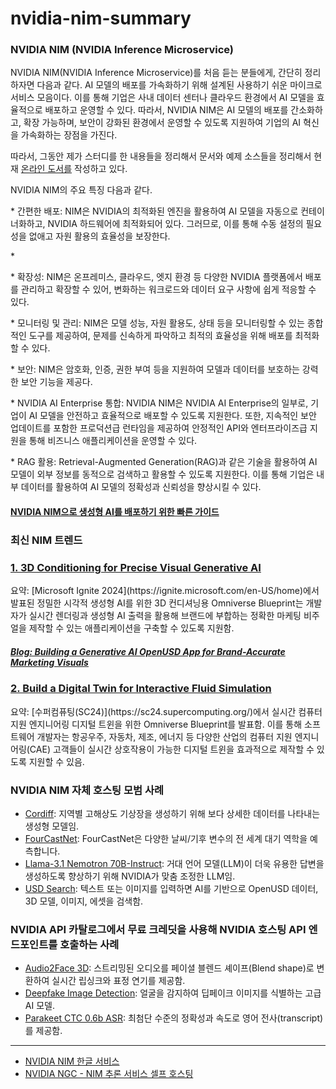 # nvidia-nim-summary

### NVIDIA NIM (NVIDIA Inference Microservice) ###

NVIDIA NIM(NVIDIA Inference Microservice)를 처음 듣는 분들에게, 간단히 정리하자면 다음과 같다. AI 모델의 배포를 가속화하기 위해 설계된 사용하기 쉬운 마이크로서비스 모음이다. 이를 통해 기업은 사내 데이터 센터나 클라우드 환경에서 AI 모델을 효율적으로 배포하고 운영할 수 있다. 따라서, NVIDIA NIM은 AI 모델의 배포를 간소화하고, 확장 가능하며, 보안이 강화된 환경에서 운영할 수 있도록 지원하여 기업의 AI 혁신을 가속화하는 장점을 가진다.

따라서, 그동안 제가 스터디를 한 내용들을 정리해서 문서와 예제 소스들을 정리해서 현재 [온라인 도서를](https://wikidocs.net/book/17245) 작성하고 있다.

<p>NVIDIA NIM의 주요 특징 다음과 같다.</p> 
  
<p>* 간편한 배포: NIM은 NVIDIA의 최적화된 엔진을 활용하여 AI 모델을 자동으로 컨테이너화하고, NVIDIA 하드웨어에 최적화되어 있다. 그러므로, 이를 통해 수동 설정의 필요성을 없애고 자원 활용의 효율성을 보장한다. </p>
<p>*  </p>
<p>* 확장성: NIM은 온프레미스, 클라우드, 엣지 환경 등 다양한 NVIDIA 플랫폼에서 배포를 관리하고 확장할 수 있어, 변화하는 워크로드와 데이터 요구 사항에 쉽게 적응할 수 있다. </p>
<p>* 모니터링 및 관리: NIM은 모델 성능, 자원 활용도, 상태 등을 모니터링할 수 있는 종합적인 도구를 제공하여, 문제를 신속하게 파악하고 최적의 효율성을 위해 배포를 최적화할 수 있다. </p>
<p>* 보안: NIM은 암호화, 인증, 권한 부여 등을 지원하여 모델과 데이터를 보호하는 강력한 보안 기능을 제공다. </p>
<p>* NVIDIA AI Enterprise 통합: NVIDIA NIM은 NVIDIA AI Enterprise의 일부로, 기업이 AI 모델을 안전하고 효율적으로 배포할 수 있도록 지원한다. 또한, 지속적인 보안 업데이트를 포함한 프로덕션급 런타임을 제공하여 안정적인 API와 엔터프라이즈급 지원을 통해 비즈니스 애플리케이션을 운영할 수 있다. </p>
<P>* RAG 활용: Retrieval-Augmented Generation(RAG)과 같은 기술을 활용하여 AI 모델이 외부 정보를 동적으로 검색하고 활용할 수 있도록 지원한다. 이를 통해 기업은 내부 데이터를 활용하여 AI 모델의 정확성과 신뢰성을 향상시킬 수 있다. </P>

#### [NVIDIA NIM으로 생성형 AI를 배포하기 위한 빠른 가이드](https://developer.nvidia.com/ko-kr/blog/a-simple-guide-to-deploying-generative-ai-with-nvidia-nim/?ncid=em-anno-720296) ####

### 최신 NIM 트렌드 ###

### [1. 3D Conditioning for Precise Visual Generative AI](https://build.nvidia.com/nvidia/conditioning-for-precise-visual-generative-ai?ncid=em-anno-621294)
<p>요약: [Microsoft Ignite 2024](https://ignite.microsoft.com/en-US/home)에서 발표된 정밀한 시각적 생성형 AI를 위한 3D 컨디셔닝용 Omniverse Blueprint는 개발자가 실시간 렌더링과 생성형 AI 출력을 활용해 브랜드에 부합하는 정확한 마케팅 비주얼을 제작할 수 있는 애플리케이션을 구축할 수 있도록 지원함.</p>

##### [Blog: Building a Generative AI OpenUSD App for Brand-Accurate Marketing Visuals](https://developer.nvidia.com/blog/building-a-generative-ai-openusd-app-for-brand-accurate-marketing-visuals/?ncid=em-anno-706346)

### [2. Build a Digital Twin for Interactive Fluid Simulation](https://build.nvidia.com/nvidia/digital-twins-for-fluid-simulation?ncid=em-anno-769741) 
<p>요약: [수퍼컴퓨팅(SC24)](https://sc24.supercomputing.org/)에서 실시간 컴퓨터 지원 엔지니어링 디지털 트윈을 위한 Omniverse Blueprint를 발표함. 이를 통해 소프트웨어 개발자는 항공우주, 자동차, 제조, 에너지 등 다양한 산업의 컴퓨터 지원 엔지니어링(CAE) 고객들이 실시간 상호작용이 가능한 디지털 트윈을 효과적으로 제작할 수 있도록 지원할 수 있음.</p>

### NVIDIA NIM 자체 호스팅 모범 사례 ###
* [Cordiff](https://build.nvidia.com/nvidia/corrdiff?ncid=em-anno-300376): 지역별 고해상도 기상장을 생성하기 위해 보다 상세한 데이터를 나타내는 생성형 모델임. 
* [FourCastNet](https://build.nvidia.com/nvidia/fourcastnet?ncid=em-anno-513177): FourCastNet은 다양한 날씨/기후 변수의 전 세계 대기 역학을 예측합니다.
* [Llama-3.1 Nemotron 70B-Instruct](https://build.nvidia.com/nvidia/llama-3_1-nemotron-70b-instruct?ncid=em-anno-218061): 거대 언어 모델(LLM)이 더욱 유용한 답변을 생성하도록 향상하기 위해 NVIDIA가 맞춤 조정한 LLM임. 
* [USD Search](https://build.nvidia.com/nvidia/usdsearch?ncid=em-anno-409649): 텍스트 또는 이미지를 입력하면 AI를 기반으로 OpenUSD 데이터, 3D 모델, 이미지, 에셋을 검색함. 

### NVIDIA API 카탈로그에서 무료 크레딧을 사용해 NVIDIA 호스팅 API 엔드포인트를 호출하는 사례 ###

* [Audio2Face 3D](https://build.nvidia.com/nvidia/audio2face-3d?ncid=em-anno-743715): 스트리밍된 오디오를 페이셜 블렌드 셰이프(Blend shape)로 변환하여 실시간 립싱크와 표정 연기를 제공함.
* [Deepfake Image Detection](https://build.nvidia.com/hive/deepfake-image-detection?ncid=em-anno-709972): 얼굴을 감지하여 딥페이크 이미지를 식별하는 고급 AI 모델.
* [Parakeet CTC 0.6b ASR](https://build.nvidia.com/nvidia/parakeet-ctc-0_6b-asr?ncid=em-anno-357672): 최첨단 수준의 정확성과 속도로 영어 전사(transcript)를 제공함.

---------------------------------------------------------------
* [NVIDIA NIM 한글 서비스](https://www.nvidia.com/ko-kr/ai/)
* [NVIDIA NGC - NIM 추론 서비스 셀프 호스팅](https://catalog.ngc.nvidia.com/?filters=nvidia_nim%7CNVIDIA+NIM%7Cnimmcro_nvidia_nim&orderBy=scoreDESC&query=+&page=&pageSize=&ncid=em-anno-211057)
  
